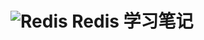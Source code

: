 # ![Redis][1] Redis 学习笔记
















[1]: https://raw.githubusercontent.com/tianqing2117/DailyProgress/master/image/redis/redis2.png